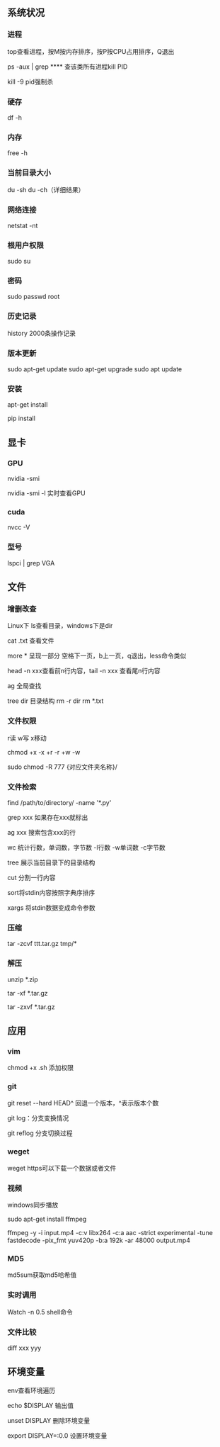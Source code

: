 

## 系统状况

### 进程

top查看进程，按M按内存排序，按P按CPU占用排序，Q退出

ps -aux | grep **** 查该类所有进程kill PID

kill -9 pid强制杀

### 硬存

df -h

### 内存

free -h

### 当前目录大小

du -sh du -ch（详细结果）

### 网络连接

netstat -nt

### 根用户权限

sudo su

### 密码

sudo passwd root 

### 历史记录

history 2000条操作记录

### 版本更新

sudo apt-get update
sudo apt-get upgrade
sudo apt update

### 安装

apt-get install

pip install 

## 显卡

### GPU

nvidia -smi

nvidia -smi -l 实时查看GPU

### cuda

nvcc -V 

### 型号

lspci | grep VGA

## 文件

### 增删改查

Linux下 ls查看目录，windows下是dir

cat .txt 查看文件

more * 呈现一部分 空格下一页，b上一页，q退出，less命令类似

head -n xxx查看前n行内容，tail -n xxx 查看尾n行内容

ag 全局查找

tree dir 目录结构
rm -r dir
rm *.txt

### 文件权限

r读 w写 x移动

chmod +x -x +r -r +w -w

sudo chmod -R 777 {对应文件夹名称}/

### 文件检索

find /path/to/directory/ -name '*.py'

grep xxx 如果存在xxx就标出

ag xxx 搜索包含xxx的行

wc 统计行数，单词数，字节数 -l行数 -w单词数 -c字节数

tree 展示当前目录下的目录结构

cut 分割一行内容

sort将stdin内容按照字典序排序

xargs 将stdin数据变成命令参数

### 压缩

tar -zcvf ttt.tar.gz tmp/*

### 解压

unzip *.zip

tar -xf *.tar.gz

tar -zxvf *.tar.gz

## 应用

### vim

chmod +x .sh 添加权限

### git

git reset --hard HEAD^ 回退一个版本，^表示版本个数

git log：分支变换情况

git reflog 分支切换过程

### weget

weget https可以下载一个数据或者文件

### 视频

windows同步播放

sudo apt-get install ffmpeg

ffmpeg -y -i input.mp4 -c:v libx264 -c:a aac -strict experimental -tune fastdecode -pix_fmt yuv420p -b:a 192k -ar 48000 output.mp4

### MD5

md5sum获取md5哈希值

### 实时调用

Watch -n 0.5 shell命令

### 文件比较

diff xxx yyy



## 环境变量

env查看环境遍历

echo $DISPLAY 输出值

unset DISPLAY 删除环境变量

export DISPLAY=:0.0 设置环境变量
